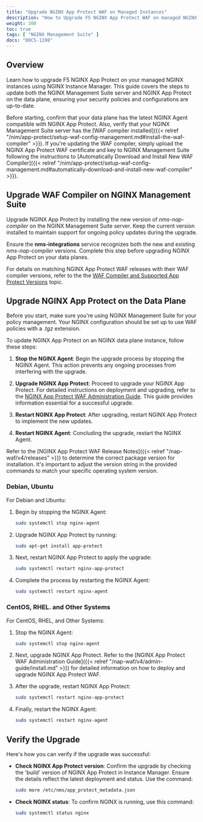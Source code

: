 ```yaml
---
title: "Upgrade NGINX App Protect WAF on Managed Instances"
description: "How to Upgrade F5 NGINX App Protect WAF on managed NGINX instances"
weight: 300
toc: true
tags: [ "NGINX Management Suite" ]
docs: "DOCS-1198"
---
```


## Overview

Learn how to upgrade F5 NGINX App Protect on your managed NGINX instances using NGINX Instance Manager. This guide covers the steps to update both the NGINX Management Suite server and NGINX App Protect on the data plane, ensuring your security policies and configurations are up-to-date.

Before starting, confirm that your data plane has the latest NGINX Agent compatible with NGINX App Protect. Also, verify that your NGINX Management Suite server has the [WAF compiler installed]({{< relref "/nim/app-protect/setup-waf-config-management.md#install-the-waf-compiler" >}}). If you're updating the WAF compiler, simply upload the NGINX App Protect WAF certificate and key to NGINX Management Suite following the instructions to [Automatically Download and Install New WAF Compiler]({{< relref "/nim/app-protect/setup-waf-config-management.md#automatically-download-and-install-new-waf-compiler" >}}).

## Upgrade WAF Compiler on NGINX Management Suite

Upgrade NGINX App Protect by installing the new version of _nms-nap-compiler_ on the NGINX Management Suite server. Keep the current version installed to maintain support for ongoing policy updates during the upgrade.

Ensure the **nms-integrations** service recognizes both the new and existing _nms-nap-compiler_ versions. Complete this step before upgrading NGINX App Protect on your data planes.

For details on matching NGINX App Protect WAF releases with their WAF compiler versions, refer to the the [WAF Compiler and Supported App Protect Versions](https://docs.nginx.com/nginx-management-suite/nim/app-protect/setup-waf-config-management/#install-the-waf-compiler) topic.

## Upgrade NGINX App Protect on the Data Plane

Before you start, make sure you're using NGINX Management Suite for your policy management. Your NGINX configuration should be set up to use WAF policies with a _.tgz_ extension.

To update NGINX App Protect on an NGINX data plane instance, follow these steps:

1. **Stop the NGINX Agent**: Begin the upgrade process by stopping the NGINX Agent. This action prevents any ongoing processes from interfering with the upgrade.

2. **Upgrade NGINX App Protect**: Proceed to upgrade your NGINX App Protect. For detailed instructions on deployment and upgrading, refer to the [NGINX App Protect WAF Administration Guide](https://docs.nginx.com/nginx-app-protect-waf/admin-guide/install/). This guide provides information essential for a successful upgrade.

3. **Restart NGINX App Protect**: After upgrading, restart NGINX App Protect to implement the new updates.

4. **Restart NGINX Agent**: Concluding the upgrade, restart the NGINX Agent.

Refer to the [NGINX App Protect WAF Release Notes]({{< relref "/nap-waf/v4/releases" >}}) to determine the correct package version for installation. It's important to adjust the version string in the provided commands to match your specific operating system version.

### Debian, Ubuntu

For Debian and Ubuntu:

1. Begin by stopping the NGINX Agent:

   ```bash
   sudo systemctl stop nginx-agent
   ```

2. Upgrade NGINX App Protect by running:

   ```bash
   sudo apt-get install app-protect
   ```

3. Next, restart NGINX App Protect to apply the upgrade:

   ```bash
   sudo systemctl restart nginx-app-protect
   ```

4. Complete the process by restarting the NGINX Agent:

   ```bash
   sudo systemctl restart nginx-agent
   ```

### CentOS, RHEL. and Other Systems

For CentOS, RHEL, and Other Systems:

1. Stop the NGINX Agent:

   ```bash
   sudo systemctl stop nginx-agent
   ```

2. Next, upgrade NGINX App Protect. Refer to the [NGINX App Protect WAF Administration Guide]({{< relref "/nap-waf/v4/admin-guide/install.md" >}}) for detailed information on how to deploy and upgrade NGINX App Protect WAF.

3. After the upgrade, restart NGINX App Protect:

   ```bash
   sudo systemctl restart nginx-app-protect
   ```

4. Finally, restart the NGINX Agent:

   ```bash
   sudo systemctl restart nginx-agent
   ```

## Verify the Upgrade

Here's how you can verify if the upgrade was successful:

- **Check NGINX App Protect version**: Confirm the upgrade by checking the 'build' version of NGINX App Protect in Instance Manager. Ensure the details reflect the latest deployment and status. Use the command:

   ``` bash
   sudo more /etc/nms/app_protect_metadata.json
   ```

- **Check NGINX status**: To confirm NGINX is running, use this command:

   ``` bash
   sudo systemctl status nginx
   ```
